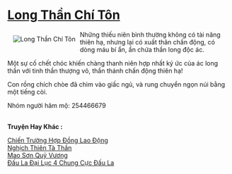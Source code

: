 <a href="https://truyenwiki.net/long-than-chi-ton.35085/" title="Long Thần Chí Tôn"><h1>Long Thần Chí Tôn</h1></a><div style="display:table"><img align="right" style="float: left; padding: 10px;" src="https://truyenwiki.net/a/img/str/src/35085.jpg" alt="Long Thần Chí Tôn">Những thiếu niên bình thường không có tài năng thiên hạ, nhưng lại có xuất thân chấn động, có dòng máu bí ẩn, ẩn chứa thần long độc ác.<p></p> Một sự cố chết chóc khiến chàng thanh niên hợp nhất ký ức của ác long thần với tinh thần thượng võ, thần thánh chấn động thiên hạ!<p></p> Con rồng chích chòe đã chìm vào giấc ngủ, và rung chuyển ngọn núi bằng một tiếng còi.<p></p> Nhóm người hâm mộ: 254466679</div><p><br><b>Truyện Hay Khác :</b></p><a href="https://truyenwiki.net/chien-truong-hop-dong-lao-dong.35400/" alt="Chiến Trường Hợp Đồng Lao Động">Chiến Trường Hợp Đồng Lao Động</a><br/><a href="https://sangtacviet.wordpress.com/2020/10/22/nghich-thien-ta-than/" alt="Nghịch Thiên Tà Thần">Nghịch Thiên Tà Thần</a><br/><a href="https://github.com/nownovels/wikidich/tree/master/truyenhay/35520" alt="Mao Sơn Quỷ Vương">Mao Sơn Quỷ Vương</a><br/><a href="https://sangtacviet.wordpress.com/2020/10/22/dau-la-dai-luc-4-chung-cuc-dau-la/" alt="Đấu La Đại Lục 4 Chung Cực Đấu La">Đấu La Đại Lục 4 Chung Cực Đấu La</a><br/>